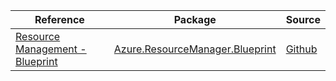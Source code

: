 | Reference | Package | Source |
|---|---|---|
|[Resource Management - Blueprint](resourcemanager.blueprint-readme.md)|[Azure.ResourceManager.Blueprint](https://www.nuget.org/packages/Azure.ResourceManager.Blueprint)|[Github](https://github.com/Azure/azure-sdk-for-net/blob/main/sdk/blueprint/Azure.ResourceManager.Blueprint)|
